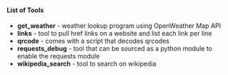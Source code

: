#### List of Tools
- **get_weather** - weather lookup program using OpenWeather Map API 
- **links** - tool to pull href links on a website and list each link per line  
- **qrcode** - comes with a script that decodes qrcodes
- **requests_debug** - tool that can be sourced as a python module to enable the requests module  
- **wikipedia_search** - tool to search on wikipedia 
